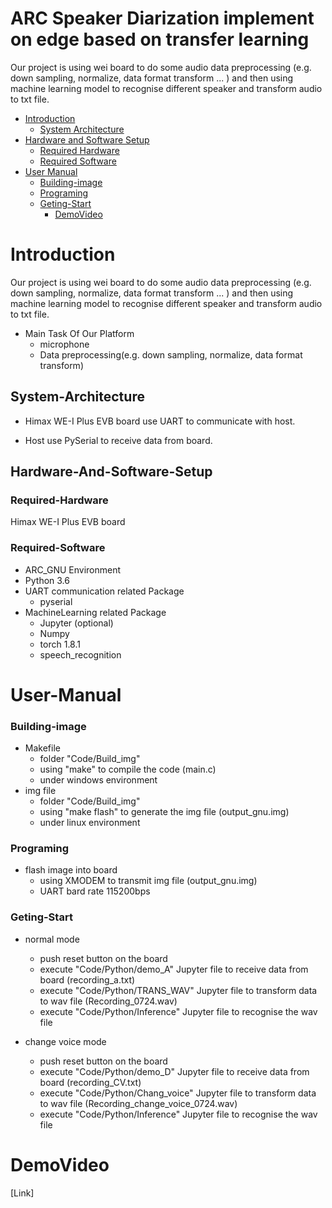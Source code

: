 # ARC Speaker Diarization implement on edge based on transfer learning

Our project is using wei board to do some audio data preprocessing (e.g. down sampling, normalize, data format transform ... ) and then using machine learning model to recognise different speaker and transform audio to txt file.

* [Introduction](#Introduction)
	* [System Architecture](#System-Architecture)
* [Hardware and Software Setup](#Hardware-And-Software-Setup)
	* [Required Hardware](#Required-Hardware)
	* [Required Software](#Required-Software)
* [User Manual](#user-manual)
    * [Building-image](#Building-image)
    * [Programing](#Programing)
    * [Geting-Start](#Geting-Start)
         * [DemoVideo](#DemoVideo)

# Introduction
Our project is using wei board to do some audio data preprocessing (e.g. down sampling, normalize, data format transform ... ) and then using machine learning model to recognise different speaker and transform audio to txt file.

* Main Task Of Our Platform
    - microphone
    - Data preprocessing(e.g. down sampling, normalize, data format transform)

## System-Architecture
- Himax WE-I Plus EVB board use UART to communicate with host.

- Host use PySerial to receive data from board.

## Hardware-And-Software-Setup
### Required-Hardware
Himax WE-I Plus EVB board

### Required-Software
* ARC_GNU Environment 
* Python 3.6
* UART communication related Package
	* pyserial
* MachineLearning related Package
    * Jupyter (optional)
	* Numpy
	* torch 1.8.1
	* speech_recognition

# User-Manual
### Building-image
* Makefile
	* folder "Code/Build_img"
	* using "make" to compile the code (main.c)
	* under windows environment
* img file
	* folder "Code/Build_img"
	* using "make flash" to generate the img file (output_gnu.img)
	* under linux environment
### Programing
* flash image into board
	* using XMODEM to transmit img file (output_gnu.img)
	* UART bard rate 115200bps
### Geting-Start
* normal mode
	* push reset button on the board
	* execute "Code/Python/demo_A" Jupyter file to receive data from board (recording_a.txt)
	* execute "Code/Python/TRANS_WAV" Jupyter file to transform data to wav file (Recording_0724.wav)
	* execute "Code/Python/Inference" Jupyter file to recognise the wav file 
	
* change voice mode
	* push reset button on the board
	* execute "Code/Python/demo_D" Jupyter file to receive data from board (recording_CV.txt)
	* execute "Code/Python/Chang_voice" Jupyter file to transform data to wav file (Recording_change_voice_0724.wav)
	* execute "Code/Python/Inference" Jupyter file to recognise the wav file
	
# DemoVideo
[Link]
	
